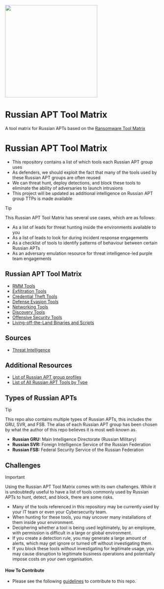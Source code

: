 <img src="https://github.com/user-attachments/assets/b4dbe4d0-77dc-4899-bff5-c872c4eb8f8e" width="300" />

# Russian APT Tool Matrix
A tool matrix for Russian APTs based on the [Ransomware Tool Matrix](https://github.com/BushidoUK/Ransomware-Tool-Matrix/)

# Russian APT Tool Matrix
- This repository contains a list of which tools each Russian APT group uses
- As defenders, we should exploit the fact that many of the tools used by these Russian APT groups are often reused
- We can threat hunt, deploy detections, and block these tools to eliminate the ability of adversaries to launch intrusions
- This project will be updated as additional intelligence on Russian APT group TTPs is made available

> [!TIP]
>  This Russian APT Tool Matrix has several use cases, which are as follows:
> - As a list of leads for threat hunting inside the environments available to you
> - As a list of leads to look for during incident response engagements
> - As a checklist of tools to identify patterns of behaviour between certain Russian APTs
> - As an adversary emulation resource for threat intelligence-led purple team engagements

## Russian APT Tool Matrix
- [RMM Tools](https://github.com/BushidoUK/Russian-APT-Tool-Matrix/blob/main/Tools/RMM-Tools.md)
- [Exfiltration Tools](https://github.com/BushidoUK/Russian-APT-Tool-Matrix/blob/main/Tools/Exfiltration.md)
- [Credential Theft Tools](https://github.com/BushidoUK/Russian-APT-Tool-Matrix/blob/main/Tools/CredentialTheft.md)
- [Defense Evasion Tools](https://github.com/BushidoUK/Russian-APT-Tool-Matrix/blob/main/Tools/DefenseEvasion.md)
- [Networking Tools](https://github.com/BushidoUK/Russian-APT-Tool-Matrix/blob/main/Tools/Networking.md)
- [Discovery Tools](https://github.com/BushidoUK/Russian-APT-Tool-Matrix/blob/main/Tools/Discovery.md)
- [Offensive Security Tools](https://github.com/BushidoUK/Russian-APT-Tool-Matrix/blob/main/Tools/Offsec.md)
- [Living-off-the-Land Binaries and Scripts](https://github.com/BushidoUK/Russian-APT-Tool-Matrix/blob/main/Tools/LOLBAS.md)

## Sources
- [Threat Intelligence](https://github.com/BushidoUK/Russian-APT-Tool-Matrix/blob/main/Other/ThreatIntelligence.md)

## Additional Resources
- [List of Russian APT group profiles](https://github.com/BushidoUK/Russian-APT-Tool-Matrix/tree/main/GroupProfiles)
- [List of All Russian APT Tools by Type](https://github.com/BushidoUK/Russian-APT-Tool-Matrix/blob/main/Tools/AllToolsRU.csv)

## Types of Russian APTs
> [!TIP]
> This repo also contains multiple types of Russian APTs, this includes the GRU, SVR, and FSB. The alias of each Russian APT group has been chosen by what the author of this repo believes it is most well-known as.
> - **Russian GRU:** Main Intelligence Directorate (Russian Military)
> - **Russian SVR:** Foreign Intelligence Service of the Russian Federation
> - **Russian FSB:** Federal Security Service of the Russian Federation

## Challenges
> [!IMPORTANT]
> Using the Russian APT Tool Matrix comes with its own challenges. While it is undoubtedly useful to have a list of tools commonly used by Russian APTs to hunt, detect, and block, there are some risks.
> - Many of the tools referenced in this repository may be currently used by your IT team or even your Cybersecurity team.
> - When hunting for these tools, you may uncover many installations of them inside your environment.
> - Deciphering whether a tool is being used legitimately, by an employee, with permission is difficult in a large or global environment.
> - If you create a detection rule, you may generate a large amount of alerts, which may get ignore or turned off without investigating them.
> - If you block these tools without investigating for legitimate usage, you may cause disruption to legitimate business operations and potentially impose costs on your own organisation.

#### How To Contribute
- Please see the following [guidelines](https://github.com/BushidoUK/Russian-APT-Tool-Matrix/blob/main/Other/HowToContribute.md) to contribute to this repo.
